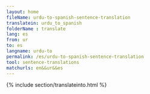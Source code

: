 ```yaml
---
layout: home
fileName: urdu-to-spanish-sentence-translation
translatein: urdu_to_spanish
folderName : translate
lang: es
from: ur
to: es
langname: urdu-to
permalink: /es/urdu-to-spanish-sentence-translation
tool: sentence-translations
matchurls: en&&ur&&es
---
```

{% include section/translateinto.html %}
